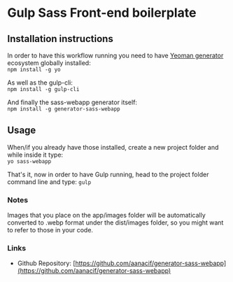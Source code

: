 # Gulp Sass Front-end boilerplate

## Installation instructions

In order to have this workflow running you need to have [Yeoman generator](https://yeoman.io/) ecosystem globally installed:  
`npm install -g yo`

As well as the gulp-cli:  
`npm install -g gulp-cli`

And finally the sass-webapp generator itself:  
`npm install -g generator-sass-webapp`

## Usage

When/if you already have those installed, create a new project folder and while inside it type:  
`yo sass-webapp`

That's it, now in order to have Gulp running, head to the project folder command line and type: `gulp`

### Notes

Images that you place on the app/images folder will be automatically converted to .webp format under the dist/images folder, so you might want to refer to those in your code.

### Links

- Github Repository: [https://github.com/aanacif/generator-sass-webapp](https://github.com/aanacif/generator-sass-webapp)
